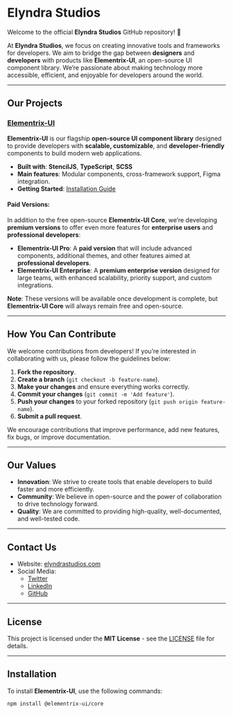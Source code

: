 # Elyndra Studios

Welcome to the official **Elyndra Studios** GitHub repository! 🚀

At **Elyndra Studios**, we focus on creating innovative tools and frameworks for developers. We aim to bridge the gap between **designers** and **developers** with products like **Elementrix-UI**, an open-source UI component library. We’re passionate about making technology more accessible, efficient, and enjoyable for developers around the world.

---

## Our Projects

### [Elementrix-UI](https://github.com/Elyndra-Studios/elementrix-ui-core)
**Elementrix-UI** is our flagship **open-source UI component library** designed to provide developers with **scalable, customizable**, and **developer-friendly** components to build modern web applications.

- **Built with**: **StencilJS**, **TypeScript**, **SCSS**
- **Main features**: Modular components, cross-framework support, Figma integration.
- **Getting Started**: [Installation Guide](#installation)

#### **Paid Versions:**
In addition to the free open-source **Elementrix-UI Core**, we’re developing **premium versions** to offer even more features for **enterprise users** and **professional developers**:

- **Elementrix-UI Pro**: A **paid version** that will include advanced components, additional themes, and other features aimed at **professional developers**. 
- **Elementrix-UI Enterprise**: A **premium enterprise version** designed for large teams, with enhanced scalability, priority support, and custom integrations.

**Note**: These versions will be available once development is complete, but **Elementrix-UI Core** will always remain free and open-source.

---

## How You Can Contribute

We welcome contributions from developers! If you’re interested in collaborating with us, please follow the guidelines below:

1. **Fork the repository**.
2. **Create a branch** (`git checkout -b feature-name`).
3. **Make your changes** and ensure everything works correctly.
4. **Commit your changes** (`git commit -m 'Add feature'`).
5. **Push your changes** to your forked repository (`git push origin feature-name`).
6. **Submit a pull request**.

We encourage contributions that improve performance, add new features, fix bugs, or improve documentation.

---

## Our Values

- **Innovation**: We strive to create tools that enable developers to build faster and more efficiently.
- **Community**: We believe in open-source and the power of collaboration to drive technology forward.
- **Quality**: We are committed to providing high-quality, well-documented, and well-tested code.

---

## Contact Us

- Website: [elyndrastudios.com](http://elyndrastudios.com)
- Social Media: 
  - [Twitter](https://twitter.com/elyndra_studios)
  - [LinkedIn](https://www.linkedin.com/company/elyndra-studios)
  - [GitHub](https://github.com/Elyndra-Studios)

---

## License

This project is licensed under the **MIT License** - see the [LICENSE](LICENSE) file for details.

---

## Installation

To install **Elementrix-UI**, use the following commands:

```bash
npm install @elementrix-ui/core
